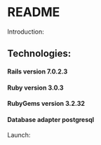 # README

Introduction: 

## Technologies: 
#### Rails version             7.0.2.3
#### Ruby version              3.0.3
#### RubyGems version          3.2.32
#### Database adapter          postgresql

Launch: 


